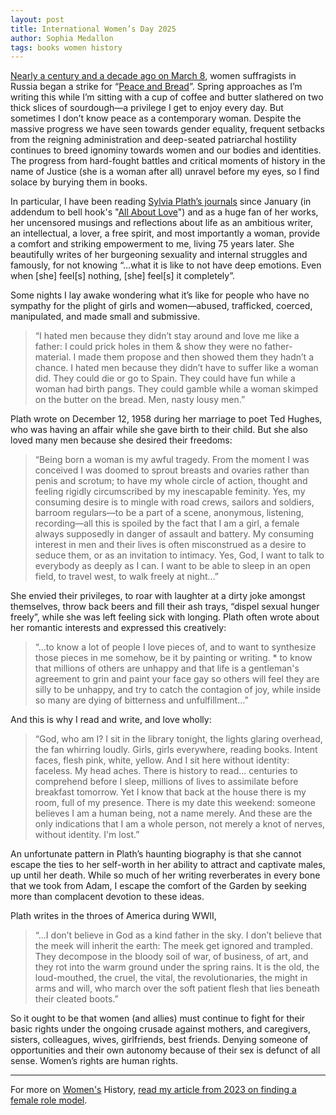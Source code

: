 ```yaml
---
layout: post
title: International Women’s Day 2025
author: Sophia Medallon
tags: books women history
---
```


[Nearly a century and a decade ago on March 8](https://www.internationalwomensday.com/Activity/15586/The-history-of-IWD), women suffragists in Russia began a strike for “[Peace and Bread](https://www.marx-memorial-library.org.uk/project/centenary-russian-revolution/origins-international-womens-day#:~:text=In%201917%20in%20Russia%2C%20International,of%20the%20former%20socialist%20countries.)”. Spring approaches as I’m writing this while I’m sitting with a cup of coffee and butter slathered on two thick slices of sourdough—a privilege I get to enjoy every day. But sometimes I don’t know peace as a contemporary woman. Despite the massive progress we have seen towards gender equality, frequent setbacks from the reigning administration and deep-seated patriarchal hostility continues to breed ignominy towards women and our bodies and identities. The progress from hard-fought battles and critical moments of history in the name of Justice (she is a woman after all) unravel before my eyes, so I find solace by burying them in books.

In particular, I have been reading [Sylvia Plath’s journals](https://archive.org/details/unabridgedjourna0000plat) since January (in addendum to bell hook's "[All About Love](https://bellhooksbooks.com/product/all-about-love/)") and as a huge fan of her works, her uncensored musings and reflections about life as an ambitious writer, an intellectual, a lover, a free spirit, and most importantly a woman, provide a comfort and striking empowerment to me, living 75 years later. She beautifully writes of her burgeoning sexuality and internal struggles and famously, for not knowing “…what it is like to not have deep emotions. Even when [she] feel[s] nothing, [she] feel[s] it completely”.

Some nights I lay awake wondering what it’s like for people who have no sympathy for the plight of girls and women—abused, trafficked, coerced, manipulated, and made small and submissive. 

> “I hated men because they didn’t stay around and love me like a father: I could prick holes in them & show they were no father-material. I made them propose and then showed them they hadn’t a chance. I hated men because they didn’t have to suffer like a woman did. They could die or go to Spain. They could have fun while a woman had birth pangs. They could gamble while a woman skimped on the butter on the bread. Men, nasty lousy men.”

Plath wrote on December 12, 1958 during her marriage to poet Ted Hughes, who was having an affair while she gave birth to their child. But she also loved many men because she desired their freedoms:

> “Being born a woman is my awful tragedy. From the moment I was conceived I was doomed to sprout breasts and ovaries rather than penis and scrotum; to have my whole circle of action, thought and feeling rigidly circumscribed by my inescapable feminity. Yes, my consuming desire is to mingle with road crews, sailors and soldiers, barroom regulars—to be a part of a scene, anonymous, listening, recording—all this is spoiled by the fact that I am a girl, a female always supposedly in danger of assault and battery. My consuming interest in men and their lives is often misconstrued as a desire to seduce them, or as an invitation to intimacy. Yes, God, I want to talk to everybody as deeply as I can. I want to be able to sleep in an open field, to travel west, to walk freely at night…”
 
She envied their privileges, to roar with laughter at a dirty joke amongst themselves, throw back beers and fill their ash trays, “dispel sexual hunger freely”, while she was left feeling sick with longing. Plath often wrote about her romantic interests and expressed this creatively:

> “…to know a lot of people I love pieces of, and to want to synthesize those pieces in me somehow, be it by painting or writing. * to know that millions of others are unhappy and that life is a gentleman's agreement to grin and paint your face gay so others will feel they are silly to be unhappy, and try to catch the contagion of joy, while inside so many are dying of bitterness and unfulfillment…” 

And this is why I read and write, and love wholly:

> “God, who am I? I sit in the library tonight, the lights glaring overhead, the fan whirring loudly. Girls, girls everywhere, reading books. Intent faces, flesh pink, white, yellow. And I sit here without identity: faceless. My head aches. There is history to read... centuries to comprehend before I sleep, millions of lives to assimilate before breakfast tomorrow. Yet I know that back at the house there is my room, full of my presence. There is my date this weekend: someone believes I am a human being, not a name merely. And these are the only indications that I am a whole person, not merely a knot of nerves, without identity. I'm lost.”

An unfortunate pattern in Plath’s haunting biography is that she cannot escape the ties to her self-worth in her ability to attract and captivate males, up until her death. While so much of her writing reverberates in every bone that we took from Adam, I escape the comfort of the Garden by seeking more than complacent devotion to these ideas.

Plath writes in the throes of America during WWII,

> “…I don’t believe in God as a kind father in the sky. I don’t believe that the meek will inherit the earth: The meek get ignored and trampled. They decompose in the bloody soil of war, of business, of art, and they rot into the warm ground under the spring rains. It is the old, the loud-mouthed, the cruel, the vital, the revolutionaries, the might in arms and will, who march over the soft patient flesh that lies beneath their cleated boots.”

So it ought to be that women (and allies) must continue to fight for their basic rights under the ongoing crusade against mothers, and caregivers, sisters, colleagues, wives, girlfriends, best friends. Denying someone of opportunities and their own autonomy because of their sex is defunct of all sense. Women’s rights are human rights. 

_______________________________________________________________________________

For more on [Women's](https://solariachip.com/tag/women/) History, [read my article from 2023 on finding a female role model](https://solariachip.com/Madames/).
